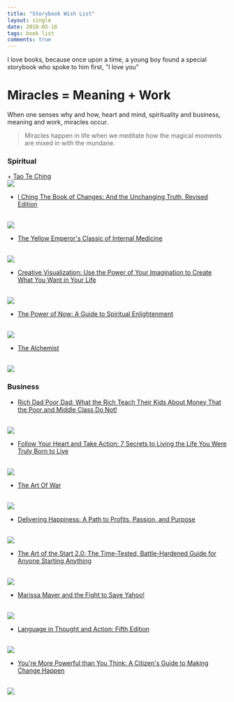```yaml
---
title: "Storybook Wish List"
layout: single
date: 2018-05-16
tags: book list
comments: true
---
```


<p>
I love books, because once upon a time, a young boy found a special storybook who spoke to him first, "I love you"
</p>

<h1>Miracles = Meaning + Work</h1>

<p>
When one senses why and how, heart and mind, spirituality and business, meaning and work, miracles occur.
</p>

> Miracles happen in life when we meditate how the magical moments are mixed in with the mundane. 

<h3>Spiritual</h3>
+ <a target="_blank" href="https://www.amazon.com/gp/product/1537196472/ref=as_li_tl?ie=UTF8&camp=1789&creative=9325&creativeASIN=1537196472&linkCode=as2&tag=weblog0c7-20&linkId=89414aea86e82a133c5f510d9f52ac77">Tao Te Ching</a><img src="//ir-na.amazon-adsystem.com/e/ir?t=weblog0c7-20&l=am2&o=1&a=1537196472" width="1" height="1" border="0" alt="" style="border:none !important; margin:0px !important;" />
<br />
<a target="_blank"  href="https://www.amazon.com/gp/product/1537196472/ref=as_li_tl?ie=UTF8&camp=1789&creative=9325&creativeASIN=1537196472&linkCode=as2&tag=weblog0c7-20&linkId=62ea60c6715adbc92f2cf45007bfbbdb"><img border="0" src="//ws-na.amazon-adsystem.com/widgets/q?_encoding=UTF8&MarketPlace=US&ASIN=1537196472&ServiceVersion=20070822&ID=AsinImage&WS=1&Format=_SL160_&tag=weblog0c7-20" ></a><img src="//ir-na.amazon-adsystem.com/e/ir?t=weblog0c7-20&l=am2&o=1&a=1537196472" width="1" height="1" border="0" alt="" style="border:none !important; margin:0px !important;" />

+ <a target="_blank" href="https://www.amazon.com/gp/product/0937064815/ref=as_li_tl?ie=UTF8&camp=1789&creative=9325&creativeASIN=0937064815&linkCode=as2&tag=weblog0c7-20&linkId=2ebaabe75f4e2a565c447af4a0c5673a">I Ching The Book of Changes: And the Unchanging Truth, Revised Edition</a><img src="//ir-na.amazon-adsystem.com/e/ir?t=weblog0c7-20&l=am2&o=1&a=0937064815" width="1" height="1" border="0" alt="" style="border:none !important; margin:0px !important;" /> 
<br />
<a target="_blank"  href="https://www.amazon.com/gp/product/0937064815/ref=as_li_tl?ie=UTF8&camp=1789&creative=9325&creativeASIN=0937064815&linkCode=as2&tag=weblog0c7-20&linkId=350cda82f23cd0323270135b556569d7"><img border="0" src="//ws-na.amazon-adsystem.com/widgets/q?_encoding=UTF8&MarketPlace=US&ASIN=0937064815&ServiceVersion=20070822&ID=AsinImage&WS=1&Format=_SL160_&tag=weblog0c7-20" ></a><img src="//ir-na.amazon-adsystem.com/e/ir?t=weblog0c7-20&l=am2&o=1&a=0937064815" width="1" height="1" border="0" alt="" style="border:none !important; margin:0px !important;" />

+ <a target="_blank" href="https://www.amazon.com/gp/product/0520288262/ref=as_li_tl?ie=UTF8&camp=1789&creative=9325&creativeASIN=0520288262&linkCode=as2&tag=weblog0c7-20&linkId=2b0ce430ee290339aa93452682d68972">The Yellow Emperor's Classic of Internal Medicine</a><img src="//ir-na.amazon-adsystem.com/e/ir?t=weblog0c7-20&l=am2&o=1&a=0520288262" width="1" height="1" border="0" alt="" style="border:none !important; margin:0px !important;" />
<br />
<a target="_blank"  href="https://www.amazon.com/gp/product/0520288262/ref=as_li_tl?ie=UTF8&camp=1789&creative=9325&creativeASIN=0520288262&linkCode=as2&tag=weblog0c7-20&linkId=95ee27cb48799f63dd07f8fa4b458bae"><img border="0" src="//ws-na.amazon-adsystem.com/widgets/q?_encoding=UTF8&MarketPlace=US&ASIN=0520288262&ServiceVersion=20070822&ID=AsinImage&WS=1&Format=_SL160_&tag=weblog0c7-20" ></a><img src="//ir-na.amazon-adsystem.com/e/ir?t=weblog0c7-20&l=am2&o=1&a=0520288262" width="1" height="1" border="0" alt="" style="border:none !important; margin:0px !important;" />

+ <a target="_blank" href="https://www.amazon.com/gp/product/1608684644/ref=as_li_tl?ie=UTF8&camp=1789&creative=9325&creativeASIN=1608684644&linkCode=as2&tag=weblog0c7-20&linkId=63a891ed54d6fcb90b89d46f9829a34a">Creative Visualization: Use the Power of Your Imagination to Create What You Want in Your Life</a><img src="//ir-na.amazon-adsystem.com/e/ir?t=weblog0c7-20&l=am2&o=1&a=1608684644" width="1" height="1" border="0" alt="" style="border:none !important; margin:0px !important;" />
<br/>
<a target="_blank"  href="https://www.amazon.com/gp/product/1608684644/ref=as_li_tl?ie=UTF8&camp=1789&creative=9325&creativeASIN=1608684644&linkCode=as2&tag=weblog0c7-20&linkId=1568895642fe8dfb82953d918998a035"><img border="0" src="//ws-na.amazon-adsystem.com/widgets/q?_encoding=UTF8&MarketPlace=US&ASIN=1608684644&ServiceVersion=20070822&ID=AsinImage&WS=1&Format=_SL160_&tag=weblog0c7-20" ></a><img src="//ir-na.amazon-adsystem.com/e/ir?t=weblog0c7-20&l=am2&o=1&a=1608684644" width="1" height="1" border="0" alt="" style="border:none !important; margin:0px !important;" />



+ <a target="_blank" href="https://www.amazon.com/gp/product/1577314808/ref=as_li_tl?ie=UTF8&camp=1789&creative=9325&creativeASIN=1577314808&linkCode=as2&tag=weblog0c7-20&linkId=46bf3c35676afc27ed8d2377ebf00885">The Power of Now: A Guide to Spiritual Enlightenment</a><img src="//ir-na.amazon-adsystem.com/e/ir?t=weblog0c7-20&l=am2&o=1&a=1577314808" width="1" height="1" border="0" alt="" style="border:none !important; margin:0px !important;" />
<br />
<a target="_blank"  href="https://www.amazon.com/gp/product/B002361MLA/ref=as_li_tl?ie=UTF8&camp=1789&creative=9325&creativeASIN=B002361MLA&linkCode=as2&tag=weblog0c7-20&linkId=c9211739f39828bacc20eda564781b93"><img border="0" src="//ws-na.amazon-adsystem.com/widgets/q?_encoding=UTF8&MarketPlace=US&ASIN=B002361MLA&ServiceVersion=20070822&ID=AsinImage&WS=1&Format=_SL160_&tag=weblog0c7-20" ></a><img src="//ir-na.amazon-adsystem.com/e/ir?t=weblog0c7-20&l=am2&o=1&a=B002361MLA" width="1" height="1" border="0" alt="" style="border:none !important; margin:0px !important;" />


+ <a target="_blank" href="https://www.amazon.com/gp/product/0062315005/ref=as_li_tl?ie=UTF8&camp=1789&creative=9325&creativeASIN=0062315005&linkCode=as2&tag=weblog0c7-20&linkId=b8b843bf1f16bf4e963c7cb21718b056">The Alchemist</a><img src="//ir-na.amazon-adsystem.com/e/ir?t=weblog0c7-20&l=am2&o=1&a=0062315005" width="1" height="1" border="0" alt="" style="border:none !important; margin:0px !important;" />
<br />
<a target="_blank"  href="https://www.amazon.com/gp/product/0062315005/ref=as_li_tl?ie=UTF8&camp=1789&creative=9325&creativeASIN=0062315005&linkCode=as2&tag=weblog0c7-20&linkId=894090fd0b6122963a8f7fcbe9f11414"><img border="0" src="//ws-na.amazon-adsystem.com/widgets/q?_encoding=UTF8&MarketPlace=US&ASIN=0062315005&ServiceVersion=20070822&ID=AsinImage&WS=1&Format=_SL160_&tag=weblog0c7-20" ></a><img src="//ir-na.amazon-adsystem.com/e/ir?t=weblog0c7-20&l=am2&o=1&a=0062315005" width="1" height="1" border="0" alt="" style="border:none !important; margin:0px !important;" />


<h3>Business</h3>

+ <a target="_blank" href="https://www.amazon.com/gp/product/1612680194/ref=as_li_tl?ie=UTF8&camp=1789&creative=9325&creativeASIN=1612680194&linkCode=as2&tag=weblog0c7-20&linkId=19568c8410bcfe180aaca3f6656f11c2">Rich Dad Poor Dad: What the Rich Teach Their Kids About Money That the Poor and Middle Class Do Not!</a><img src="//ir-na.amazon-adsystem.com/e/ir?t=weblog0c7-20&l=am2&o=1&a=1612680194" width="1" height="1" border="0" alt="" style="border:none !important; margin:0px !important;" />
<br />
<a target="_blank"  href="https://www.amazon.com/gp/product/1612680194/ref=as_li_tl?ie=UTF8&camp=1789&creative=9325&creativeASIN=1612680194&linkCode=as2&tag=weblog0c7-20&linkId=954a61740a4c932e62fa3c9bbac43acc"><img border="0" src="//ws-na.amazon-adsystem.com/widgets/q?_encoding=UTF8&MarketPlace=US&ASIN=1612680194&ServiceVersion=20070822&ID=AsinImage&WS=1&Format=_SL160_&tag=weblog0c7-20" ></a><img src="//ir-na.amazon-adsystem.com/e/ir?t=weblog0c7-20&l=am2&o=1&a=1612680194" width="1" height="1" border="0" alt="" style="border:none !important; margin:0px !important;" />

+ <a target="_blank" href="https://www.amazon.com/gp/product/1781333130/ref=as_li_tl?ie=UTF8&camp=1789&creative=9325&creativeASIN=1781333130&linkCode=as2&tag=weblog0c7-20&linkId=4d9166651523a281e91f9aa2f9894b82">Follow Your Heart and Take Action: 7 Secrets to Living the Life You Were Truly Born to Live</a><img src="//ir-na.amazon-adsystem.com/e/ir?t=weblog0c7-20&l=am2&o=1&a=1781333130" width="1" height="1" border="0" alt="" style="border:none !important; margin:0px !important;" />
<br />
<a target="_blank"  href="https://www.amazon.com/gp/product/1781333130/ref=as_li_tl?ie=UTF8&camp=1789&creative=9325&creativeASIN=1781333130&linkCode=as2&tag=weblog0c7-20&linkId=ded2d69ae1429e3b8e0d04737685abab"><img border="0" src="//ws-na.amazon-adsystem.com/widgets/q?_encoding=UTF8&MarketPlace=US&ASIN=1781333130&ServiceVersion=20070822&ID=AsinImage&WS=1&Format=_SL160_&tag=weblog0c7-20" ></a><img src="//ir-na.amazon-adsystem.com/e/ir?t=weblog0c7-20&l=am2&o=1&a=1781333130" width="1" height="1" border="0" alt="" style="border:none !important; margin:0px !important;" />


+ <a target="_blank" href="https://www.amazon.com/gp/product/1545211957/ref=as_li_tl?ie=UTF8&camp=1789&creative=9325&creativeASIN=1545211957&linkCode=as2&tag=weblog0c7-20&linkId=e893394551606c65528e841dcb28eaf8">The Art Of War</a><img src="//ir-na.amazon-adsystem.com/e/ir?t=weblog0c7-20&l=am2&o=1&a=1545211957" width="1" height="1" border="0" alt="" style="border:none !important; margin:0px !important;" /> 
<br />
<a target="_blank"  href="https://www.amazon.com/gp/product/1599869772/ref=as_li_tl?ie=UTF8&camp=1789&creative=9325&creativeASIN=1599869772&linkCode=as2&tag=weblog0c7-20&linkId=cfa9609f7d08519fe67e15c90405d022"><img border="0" src="//ws-na.amazon-adsystem.com/widgets/q?_encoding=UTF8&MarketPlace=US&ASIN=1599869772&ServiceVersion=20070822&ID=AsinImage&WS=1&Format=_SL160_&tag=weblog0c7-20" ></a><img src="//ir-na.amazon-adsystem.com/e/ir?t=weblog0c7-20&l=am2&o=1&a=1599869772" width="1" height="1" border="0" alt="" style="border:none !important; margin:0px !important;" />


+ <a target="_blank" href="https://www.amazon.com/gp/product/0446576220/ref=as_li_tl?ie=UTF8&camp=1789&creative=9325&creativeASIN=0446576220&linkCode=as2&tag=weblog0c7-20&linkId=ba3c3c10febee04eb1e26c54d347febe">Delivering Happiness: A Path to Profits, Passion, and Purpose</a><img src="//ir-na.amazon-adsystem.com/e/ir?t=weblog0c7-20&l=am2&o=1&a=0446576220" width="1" height="1" border="0" alt="" style="border:none !important; margin:0px !important;" /> 
<br />
<a target="_blank"  href="https://www.amazon.com/gp/product/0446576220/ref=as_li_tl?ie=UTF8&camp=1789&creative=9325&creativeASIN=0446576220&linkCode=as2&tag=weblog0c7-20&linkId=9c27e54aa659de53aca5d69a6fa03d92"><img border="0" src="//ws-na.amazon-adsystem.com/widgets/q?_encoding=UTF8&MarketPlace=US&ASIN=0446576220&ServiceVersion=20070822&ID=AsinImage&WS=1&Format=_SL160_&tag=weblog0c7-20" ></a><img src="//ir-na.amazon-adsystem.com/e/ir?t=weblog0c7-20&l=am2&o=1&a=0446576220" width="1" height="1" border="0" alt="" style="border:none !important; margin:0px !important;" />

+ <a target="_blank" href="https://www.amazon.com/gp/product/1591847842/ref=as_li_tl?ie=UTF8&camp=1789&creative=9325&creativeASIN=1591847842&linkCode=as2&tag=weblog0c7-20&linkId=207f37cbad1fc6fe57f2be3a04f59bf9">The Art of the Start 2.0: The Time-Tested, Battle-Hardened Guide for Anyone Starting Anything</a><img src="//ir-na.amazon-adsystem.com/e/ir?t=weblog0c7-20&l=am2&o=1&a=1591847842" width="1" height="1" border="0" alt="" style="border:none !important; margin:0px !important;" />
<br />
<a target="_blank"  href="https://www.amazon.com/gp/product/1591847842/ref=as_li_tl?ie=UTF8&camp=1789&creative=9325&creativeASIN=1591847842&linkCode=as2&tag=weblog0c7-20&linkId=7c1f7753c958da14794ba583cf2c9920"><img border="0" src="//ws-na.amazon-adsystem.com/widgets/q?_encoding=UTF8&MarketPlace=US&ASIN=1591847842&ServiceVersion=20070822&ID=AsinImage&WS=1&Format=_SL160_&tag=weblog0c7-20" ></a><img src="//ir-na.amazon-adsystem.com/e/ir?t=weblog0c7-20&l=am2&o=1&a=1591847842" width="1" height="1" border="0" alt="" style="border:none !important; margin:0px !important;" />


+ <a target="_blank" href="https://www.amazon.com/gp/product/1455556610/ref=as_li_tl?ie=UTF8&camp=1789&creative=9325&creativeASIN=1455556610&linkCode=as2&tag=weblog0c7-20&linkId=14bdfb9650f854a43dae30be91a1b21e">Marissa Mayer and the Fight to Save Yahoo!</a><img src="//ir-na.amazon-adsystem.com/e/ir?t=weblog0c7-20&l=am2&o=1&a=1455556610" width="1" height="1" border="0" alt="" style="border:none !important; margin:0px !important;" />
<br />
<a target="_blank"  href="https://www.amazon.com/gp/product/1455556610/ref=as_li_tl?ie=UTF8&camp=1789&creative=9325&creativeASIN=1455556610&linkCode=as2&tag=weblog0c7-20&linkId=4d40488801e0d46f74f6bd95d1060a95"><img border="0" src="//ws-na.amazon-adsystem.com/widgets/q?_encoding=UTF8&MarketPlace=US&ASIN=1455556610&ServiceVersion=20070822&ID=AsinImage&WS=1&Format=_SL160_&tag=weblog0c7-20" ></a><img src="//ir-na.amazon-adsystem.com/e/ir?t=weblog0c7-20&l=am2&o=1&a=1455556610" width="1" height="1" border="0" alt="" style="border:none !important; margin:0px !important;" />

+ <a target="_blank" href="https://www.amazon.com/gp/product/0156482401/ref=as_li_tl?ie=UTF8&camp=1789&creative=9325&creativeASIN=0156482401&linkCode=as2&tag=weblog0c7-20&linkId=eff5d89032f62e9bfbbdef0c261751f6">Language in Thought and Action: Fifth Edition</a><img src="//ir-na.amazon-adsystem.com/e/ir?t=weblog0c7-20&l=am2&o=1&a=0156482401" width="1" height="1" border="0" alt="" style="border:none !important; margin:0px !important;" />
<br />
<a target="_blank"  href="https://www.amazon.com/gp/product/0156482401/ref=as_li_tl?ie=UTF8&camp=1789&creative=9325&creativeASIN=0156482401&linkCode=as2&tag=weblog0c7-20&linkId=e163d142ec0cd38faea3db27e4b9cf51"><img border="0" src="//ws-na.amazon-adsystem.com/widgets/q?_encoding=UTF8&MarketPlace=US&ASIN=0156482401&ServiceVersion=20070822&ID=AsinImage&WS=1&Format=_SL160_&tag=weblog0c7-20" ></a><img src="//ir-na.amazon-adsystem.com/e/ir?t=weblog0c7-20&l=am2&o=1&a=0156482401" width="1" height="1" border="0" alt="" style="border:none !important; margin:0px !important;" />



+ <a target="_blank" href="https://www.amazon.com/gp/product/1541773667/ref=as_li_tl?ie=UTF8&camp=1789&creative=9325&creativeASIN=1541773667&linkCode=as2&tag=weblog0c7-20&linkId=dac0bd3d59f5e665ba8c1dc579dcebbc">You're More Powerful than You Think: A Citizen's Guide to Making Change Happen</a><img src="//ir-na.amazon-adsystem.com/e/ir?t=weblog0c7-20&l=am2&o=1&a=1541773667" width="1" height="1" border="0" alt="" style="border:none !important; margin:0px !important;" />
<br />
<a target="_blank"  href="https://www.amazon.com/gp/product/1541773667/ref=as_li_tl?ie=UTF8&camp=1789&creative=9325&creativeASIN=1541773667&linkCode=as2&tag=weblog0c7-20&linkId=7ea44271ed33802a96a23ab07412ba2f"><img border="0" src="//ws-na.amazon-adsystem.com/widgets/q?_encoding=UTF8&MarketPlace=US&ASIN=1541773667&ServiceVersion=20070822&ID=AsinImage&WS=1&Format=_SL160_&tag=weblog0c7-20" ></a><img src="//ir-na.amazon-adsystem.com/e/ir?t=weblog0c7-20&l=am2&o=1&a=1541773667" width="1" height="1" border="0" alt="" style="border:none !important; margin:0px !important;" />